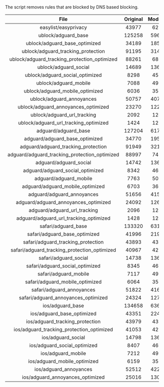 The script removes rules that are blocked by DNS based blocking.


| File | Original | Modified |
|:----:|:-----:|:-----:|
| easylist/easyprivacy | 43977 | 6272 |
| ublock/adguard_base | 125258 | 59682 |
| ublock/adguard_base_optimized | 34189 | 18500 |
| ublock/adguard_tracking_protection | 91195 | 31408 |
| ublock/adguard_tracking_protection_optimized | 88261 | 6802 |
| ublock/adguard_social | 14689 | 13613 |
| ublock/adguard_social_optimized | 8298 | 4590 |
| ublock/adguard_mobile | 7088 | 4920 |
| ublock/adguard_mobile_optimized | 6036 | 3520 |
| ublock/adguard_annoyances | 50757 | 40766 |
| ublock/adguard_annoyances_optimized | 23270 | 12297 |
| ublock/adguard_url_tracking | 2092 | 1241 |
| ublock/adguard_url_tracking_optimized | 1424 | 1238 |
| adguard/adguard_base | 127204 | 61727 |
| adguard/adguard_base_optimized | 34770 | 19538 |
| adguard/adguard_tracking_protection | 91949 | 32110 |
| adguard/adguard_tracking_protection_optimized | 88997 | 7490 |
| adguard/adguard_social | 14742 | 13674 |
| adguard/adguard_social_optimized | 8342 | 4634 |
| adguard/adguard_mobile | 7763 | 5093 |
| adguard/adguard_mobile_optimized | 6703 | 3687 |
| adguard/adguard_annoyances | 51656 | 41589 |
| adguard/adguard_annoyances_optimized | 24092 | 12698 |
| adguard/adguard_url_tracking | 2096 | 1246 |
| adguard/adguard_url_tracking_optimized | 1428 | 1243 |
| safari/adguard_base | 133320 | 63114 |
| safari/adguard_base_optimized | 41996 | 21964 |
| safari/adguard_tracking_protection | 43893 | 4377 |
| safari/adguard_tracking_protection_optimized | 40967 | 4231 |
| safari/adguard_social | 14738 | 13664 |
| safari/adguard_social_optimized | 8345 | 4624 |
| safari/adguard_mobile | 7117 | 4956 |
| safari/adguard_mobile_optimized | 6064 | 3551 |
| safari/adguard_annoyances | 51822 | 41680 |
| safari/adguard_annoyances_optimized | 24324 | 12768 |
| ios/adguard_base | 134658 | 63634 |
| ios/adguard_base_optimized | 43351 | 22482 |
| ios/adguard_tracking_protection | 43979 | 4385 |
| ios/adguard_tracking_protection_optimized | 41053 | 4239 |
| ios/adguard_social | 14798 | 13696 |
| ios/adguard_social_optimized | 8407 | 4638 |
| ios/adguard_mobile | 7212 | 4998 |
| ios/adguard_mobile_optimized | 6159 | 3590 |
| ios/adguard_annoyances | 52512 | 42262 |
| ios/adguard_annoyances_optimized | 25016 | 13057 |